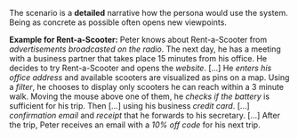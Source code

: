 The scenario is a **detailed** narrative how the persona would use the system. Being as concrete as possible often opens new viewpoints.

**Example for Rent-a-Scooter:**
Peter knows about Rent-a-Scooter from *advertisements broadcasted on the radio*. The next day, he has a meeting with a business partner that takes place 15 minutes from his office. He decides to try Rent-a-Scooter and opens the *website*. […] He *enters his office address* and available scooters are visualized as pins on a map. Using a *filter*, he chooses to display only scooters he can reach within a 3 minute walk. Moving the mouse above one of them, he *checks if the battery* is sufficient for his trip. Then [...] using his business *credit card*. […] *confirmation email* and *receipt* that he forwards to his secretary. […] After the trip, Peter receives an email with a *10% off code* for his next trip.